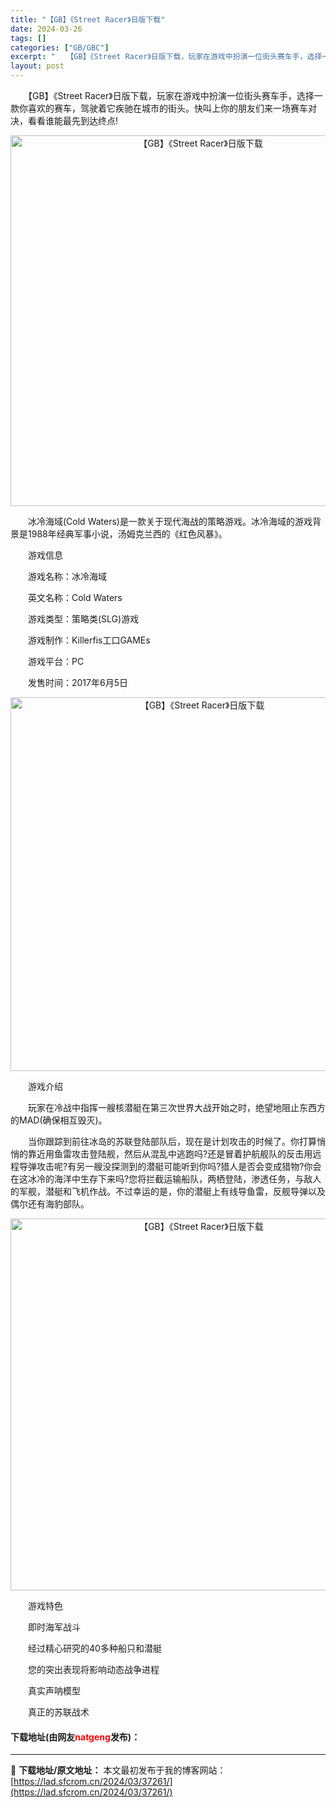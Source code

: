 ```yaml
---
title: "【GB】《Street Racer》日版下载"
date: 2024-03-26
tags: []
categories: ["GB/GBC"]
excerpt: "　　【GB】《Street Racer》日版下载，玩家在游戏中扮演一位街头赛车手，选择一款你喜欢的赛车，驾驶着它疾驰在城市的街头。快叫上你的朋友们来一场赛车对决，看看谁能最先到达终点! 　　冰冷海域(Cold Waters)是一款关于现代海战的策略游戏。冰冷海域的游戏背景是1988年经典军事小说，汤&hellip;"
layout: post
---
```


 <p>　　【GB】《Street Racer》日版下载，玩家在游戏中扮演一位街头赛车手，选择一款你喜欢的赛车，驾驶着它疾驰在城市的街头。快叫上你的朋友们来一场赛车对决，看看谁能最先到达终点!</p> <p align="center"><img align="" border="0" src="https://lad.sfcrom.cn/wp-content/uploads/2024/03/20240326_660284853c054.png" width="593" alt="【GB】《Street Racer》日版下载" /></p> <p>　　冰冷海域(Cold Waters)是一款关于现代海战的策略游戏。冰冷海域的游戏背景是1988年经典军事小说，汤姆克兰西的《红色风暴》。</p> <p>　　游戏信息</p> <p>　　游戏名称：冰冷海域</p> <p>　　英文名称：Cold Waters</p> <p>　　游戏类型：策略类(SLG)游戏</p> <p>　　游戏制作：Killerfis工口GAMEs</p> <p>　　游戏平台：PC</p> <p>　　发售时间：2017年6月5日</p> <p align="center"><img align="" border="0" src="https://lad.sfcrom.cn/wp-content/uploads/2024/03/20240326_660284869ee07.png" width="598" alt="【GB】《Street Racer》日版下载" /></p> <p>　　游戏介绍</p> <p>　　玩家在冷战中指挥一艘核潜艇在第三次世界大战开始之时，绝望地阻止东西方的MAD(确保相互毁灭)。</p> <p>　　当你跟踪到前往冰岛的苏联登陆部队后，现在是计划攻击的时候了。你打算悄悄的靠近用鱼雷攻击登陆舰，然后从混乱中逃跑吗?还是冒着护航舰队的反击用远程导弹攻击呢?有另一艘没探测到的潜艇可能听到你吗?猎人是否会变成猎物?你会在这冰冷的海洋中生存下来吗?您将拦截运输船队，两栖登陆，渗透任务，与敌人的军舰，潜艇和飞机作战。不过幸运的是，你的潜艇上有线导鱼雷，反舰导弹以及偶尔还有海豹部队。</p> <p align="center"><img align="" border="0" src="https://lad.sfcrom.cn/wp-content/uploads/2024/03/20240326_66028487f3fbb.png" width="595" alt="【GB】《Street Racer》日版下载" /></p> <p>　　游戏特色</p> <p>　　即时海军战斗</p> <p>　　经过精心研究的40多种船只和潜艇</p> <p>　　您的突出表现将影响动态战争进程</p> <p>　　真实声呐模型</p> <p>　　真正的苏联战术</p> <p><h4>下载地址(由网友<font color="red">natgeng</font>发布)：</h4></p> 

---
📖 **下载地址/原文地址：** 本文最初发布于我的博客网站：[https://lad.sfcrom.cn/2024/03/37261/](https://lad.sfcrom.cn/2024/03/37261/)
